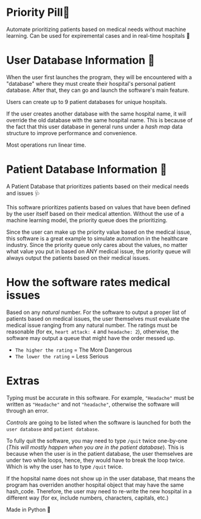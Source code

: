 # Priority Pill💊

Automate prioritizing patients based on medical needs without machine learning. Can be used for expiremental cases and in real-time hospitals 💨


# User Database Information 👤

When the user first launches the program, they will be encountered with a "database" where they must create their hospital's personal patient database. After that, they can go and launch the software's main feature.

Users can create up to 9 patient databases for unique hospitals. 

If the user creates another database with the same hospital name, it will override the old database with the same hospital name. This is because of the fact that this user database in general runs under a *hash map* data structure to improve performance and convenience. 

Most operations run linear time.


# Patient Database Information 🏥

A Patient Database that prioritizes patients based on their medical needs and issues 🩺

This software prioritizes patients based on values that have been defined by the user itself based on their medical attention. Without the use of a machine learning model, the priority queue does the prioritizing.

Since the user can make up the priority value based on the medical issue, this software is a great example to simulate automation in the healthcare industry. Since the priority queue only cares about the values, no matter what value you put in based on ANY medical issue, the priority queue will always output the patients based on their medical issues. 


# How the software rates medical issues
Based on any *natural* number. For the software to output a proper list of patients based on medical issues, the user themselves must evaluate the medical issue ranging from any natural number. The ratings must be reasonable (for ex, `heart attack: 4` and `headache: 2`), otherwise, the software may output a queue that might have the order messed up.

- `The higher the rating` = The More Dangerous 
- `The lower the rating` = Less Serious 



# Extras

Typing must be accurate in this software. For example, `"Headache"` must be written as `"Headache"` and not `"headache"`, otherwise the software will through an error.

*Controls* are going to be listed when the software is launched for both the `user database` and `patient database`. 

To fully quit the software, you may need to type `/quit` twice one-by-one (*This will mostly happen when you are in the patient database*). This is because when the user is in the patient database, the user themselves are under two while loops, hence, they would have to break the loop twice. Which is why the user has to type  `/quit` twice.

If the hopsital name does not show up in the user database, that means the program has overriden another hospital object that may have the same hash_code. Therefore, the user may need to re-write the new hospital in a different way (for ex, include numbers, characters, capitals, etc.)

Made in Python 🐍
